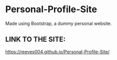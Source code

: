 # Personal-Profile-Site
Made using Bootstrap, a dummy personal website. 


## LINK TO THE SITE:
https://reeves004.github.io/Personal-Profile-Site/
